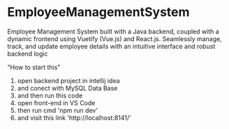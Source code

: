 # EmployeeManagementSystem
Employee Management System built with a Java backend, coupled with a dynamic frontend using Vuetify (Vue.js) and React.js. Seamlessly manage, track, and update employee details with an intuitive interface and robust backend logic


"How to start this"
1. open backend project in intellij idea
2. and conect with MySQL Data Base
3. and then run this code
4. open front-end in VS Code
5. then run cmd 'npm run dev'
6. and visit this link 'http://localhost:8141/'

